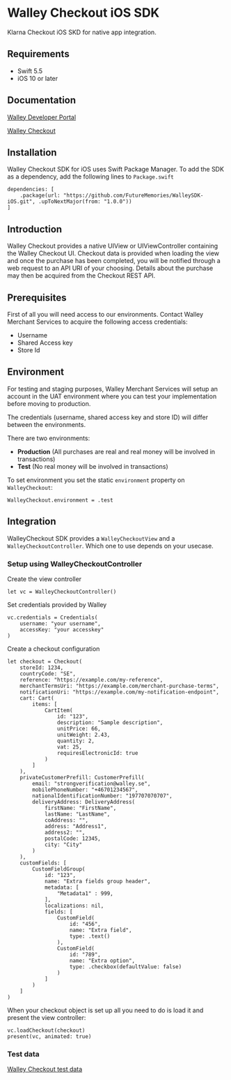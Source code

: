 # Walley Checkout iOS SDK

Klarna Checkout iOS SKD for native app integration.

## Requirements

- Swift 5.5
- iOS 10 or later

## Documentation

[Walley Developer Portal](https://dev.walleypay.com/)

[Walley Checkout](https://dev.walleypay.com/docs/checkout/introduction/)

## Installation

Walley Checkout SDK for iOS uses Swift Package Manager. To add the SDK as a dependency, add the following lines to `Package.swift`

```
dependencies: [
    .package(url: "https://github.com/FutureMemories/WalleySDK-iOS.git", .upToNextMajor(from: "1.0.0"))
]
```

## Introduction

Walley Checkout provides a native UIView or UIViewController containing the Walley Checkout UI. Checkout data is provided when loading the view and once the purchase has been completed, you will be notified through a web request to an API URI of your choosing. Details about the purchase may then be acquired from the Checkout REST API.

## Prerequisites

First of all you will need access to our environments. Contact Walley Merchant Services to acquire the following access credentials:

- Username
- Shared Access key
- Store Id

## Environment

For testing and staging purposes, Walley Merchant Services will setup an account in the UAT environment where you can test your implementation before moving to production.

The credentials (username, shared access key and store ID) will differ between the environments.

There are two environments:

- **Production** (All purchases are real and real money will be involved in transactions)
- **Test** (No real money will be involved in transactions)

To set environment you set the static `environment` property on `WalleyCheckout`:

```
WalleyCheckout.environment = .test
```

## Integration

WalleyCheckout SDK provides a `WalleyCheckoutView` and a `WalleyCheckoutController`. Which one to use depends on your usecase.

### Setup using WalleyCheckoutController

Create the view controller

```
let vc = WalleyCheckoutController()
```

Set credentials provided by Walley

```
vc.credentials = Credentials(
    username: "your username",
    accessKey: "your accesskey"
)
```

Create a checkout configuration

```
let checkout = Checkout(
    storeId: 1234,
    countryCode: "SE",
    reference: "https://example.com/my-reference",
    merchantTermsUri: "https://example.com/merchant-purchase-terms",
    notificationUri: "https://example.com/my-notification-endpoint",
    cart: Cart(
        items: [
            CartItem(
                id: "123",
                description: "Sample description",
                unitPrice: 66,
                unitWeight: 2.43,
                quantity: 2,
                vat: 25,
                requiresElectronicId: true
            )
        ]
    ),
    privateCustomerPrefill: CustomerPrefill(
        email: "strongverification@walley.se",
        mobilePhoneNumber: "+46701234567",
        nationalIdentificationNumber: "197707070707",
        deliveryAddress: DeliveryAddress(
            firstName: "FirstName",
            lastName: "LastName",
            coAddress: "",
            address: "Address1",
            address2: "",
            postalCode: 12345,
            city: "City"
        )
    ),
    customFields: [
        CustomFieldGroup(
            id: "123",
            name: "Extra fields group header",
            metadata: [
                "Metadata1" : 999,
            ],
            localizations: nil,
            fields: [
                CustomField(
                    id: "456",
                    name: "Extra field",
                    type: .text()
                ),
                CustomField(
                    id: "789",
                    name: "Extra option",
                    type: .checkbox(defaultValue: false)
                )
            ]
        )
    ]
)
```

When your checkout object is set up all you need to do is load it and present the view controller:

```
vc.loadCheckout(checkout)
present(vc, animated: true)
```

### Test data

[Walley Checkout test data](https://dev.walleypay.com/docs/checkout/test-data)
